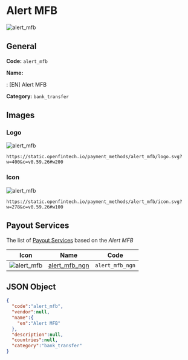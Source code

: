 
# Alert MFB 
![alert_mfb](https://static.openfintech.io/payment_methods/alert_mfb/logo.svg?w=400&c=v0.59.26#w200)  

## General 
**Code:** `alert_mfb` 
 
**Name:** 
 
:	[EN] Alert MFB 
 
**Category:** `bank_transfer` 
 

## Images 

### Logo 
![alert_mfb](https://static.openfintech.io/payment_methods/alert_mfb/logo.svg?w=400&c=v0.59.26#w200)  

```
https://static.openfintech.io/payment_methods/alert_mfb/logo.svg?w=400&c=v0.59.26#w200
```  

### Icon 
![alert_mfb](https://static.openfintech.io/payment_methods/alert_mfb/icon.svg?w=278&c=v0.59.26#w100)  

```
https://static.openfintech.io/payment_methods/alert_mfb/icon.svg?w=278&c=v0.59.26#w100
```  

## Payout Services 
 
The list of [Payout Services](/payout-services/) based on the _Alert MFB_ 

|Icon|Name|Code| 
|:---:|:---:|:---:| 
|![alert_mfb](https://static.openfintech.io/payout_methods/alert_mfb/icon.svg?w=278&c=v0.59.26#w40) |[alert_mfb_ngn](/payout-services/alert_mfb_ngn/)|`alert_mfb_ngn`| 
 

## JSON Object 

```json
{
  "code":"alert_mfb",
  "vendor":null,
  "name":{
    "en":"Alert MFB"
  },
  "description":null,
  "countries":null,
  "category":"bank_transfer"
}
```  
